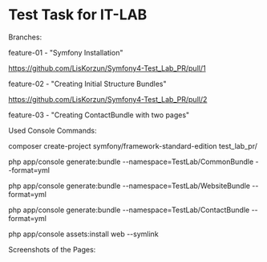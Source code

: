 Test Task for IT-LAB
========================

Branches:

feature-01  -  "Symfony Installation"

https://github.com/LisKorzun/Symfony4-Test_Lab_PR/pull/1

feature-02  -  "Creating Initial Structure Bundles"

https://github.com/LisKorzun/Symfony4-Test_Lab_PR/pull/2

feature-03  -  "Creating ContactBundle with two pages"

Used Console Commands:

composer create-project symfony/framework-standard-edition test_lab_pr/

php app/console generate:bundle --namespace=TestLab/CommonBundle --format=yml

php app/console generate:bundle --namespace=TestLab/WebsiteBundle --format=yml

php app/console generate:bundle --namespace=TestLab/ContactBundle --format=yml

php app/console assets:install web --symlink

Screenshots  of the Pages:
